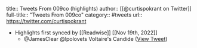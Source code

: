 title:: Tweets From 009co (highlights)
author:: [[@curtispokrant on Twitter]]
full-title:: "Tweets From 009co"
category:: #tweets
url:: https://twitter.com/curtispokrant

- Highlights first synced by [[Readwise]] [[Nov 19th, 2022]]
	- @JamesClear @lpolovets Voltaire's Candide ([View Tweet](https://twitter.com/curtispokrant/status/1185031358390964225))